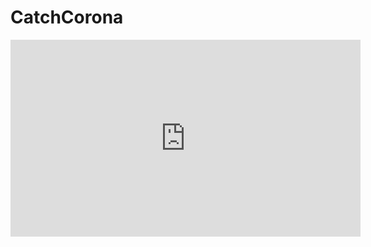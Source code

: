 # CatchCorona

<iframe width="560" height="315" src="https://www.youtube.com/embed/T5Gt1SFzbQc" frameborder="0" allow="accelerometer; autoplay; encrypted-media; gyroscope; picture-in-picture" allowfullscreen></iframe>
